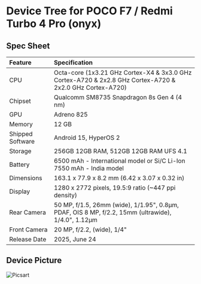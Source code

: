 # Device Tree for POCO F7 / Redmi Turbo 4 Pro (onyx)

## Spec Sheet

| Feature          | Specification                                                                                             |
| :--------------- |:----------------------------------------------------------------------------------------------------------|
| CPU              | Octa-core (1x3.21 GHz Cortex-X4 & 3x3.0 GHz Cortex-A720 & 2x2.8 GHz Cortex-A720 & 2x2.0 GHz Cortex-A720)  |
| Chipset          | Qualcomm SM8735 Snapdragon 8s Gen 4 (4 nm)                                                                |
| GPU              | Adreno 825                                                                                                |
| Memory           | 12 GB                                                                                                     |
| Shipped Software | Android 15, HyperOS 2                                                                                     |
| Storage          | 256GB 12GB RAM, 512GB 12GB RAM UFS 4.1                                                                    |
| Battery          | 6500 mAh - International model or Si/C Li-Ion 7550 mAh - India model                                      |
| Dimensions       | 163.1 x 77.9 x 8.2 mm (6.42 x 3.07 x 0.32 in)                                                             |
| Display          | 1280 x 2772 pixels, 19.5:9 ratio (~447 ppi density)                                                       |
| Rear Camera      | 50 MP, f/1.5, 26mm (wide), 1/1.95", 0.8µm, PDAF, OIS 8 MP, f/2.2, 15mm (ultrawide), 1/4.0", 1.12µm        |
| Front Camera     | 20 MP, f/2.2, (wide), 1/4"                                                                                |
| Release Date     | 2025, June 24                                                                                             |

## Device Picture

![Picsart](https://fdn2.gsmarena.com/vv/pics/xiaomi/xiaomi-poco-f7-2.jpg)